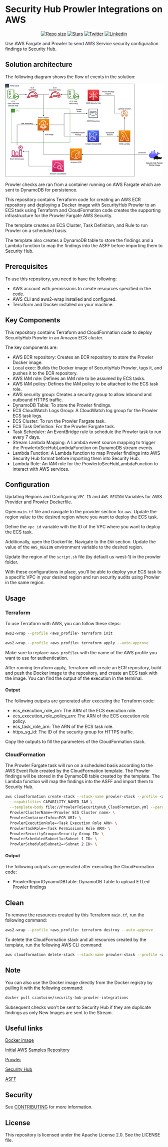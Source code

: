 # Security Hub Prowler Integrations on AWS

<p align="center">
	<a href="https://github.com/Yris-ops/security-hub-prowler-integrations-aws"><img alt="Repo size" src="https://img.shields.io/github/repo-size/Yris-ops/security-hub-prowler-integrations-aws"></a>
	<a href="https://github.com/Yris-ops/security-hub-prowler-integrations-aws"><img alt="Stars" src="https://img.shields.io/github/stars/Yris-ops/security-hub-prowler-integrations-aws"></a>
	<a href="https://twitter.com/cz_antoine"><img alt="Twitter" src="https://img.shields.io/twitter/follow/cz_antoine?style=social"></a>
	<a href="https://www.linkedin.com/in/antoine-cichowicz-837575b1"><img alt="Linkedin" src="https://img.shields.io/badge/-Antoine-blue?style=flat-square&logo=Linkedin&logoColor=white"></a>
<p>

Use AWS Fargate and Prowler to send AWS Service security configuration findings to Security Hub.

## Solution architecture

The following diagram shows the flow of events in the solution:

![Security Hub Prowler Integrations on AWS](./img/SecurityHubProwlerIntegrations.png)

Prowler checks are ran from a container running on AWS Fargate which are sent to DynamoDB for persistence.

This repository contains Terraform code for creating an AWS ECR repository and deploying a Docker image with SecurityHub Prowler to an ECS task using Terraform and CloudFormation code creates the supporting infrastructure for the Prowler Fargate AWS Security. 

The template creates an ECS Cluster, Task Definition, and Rule to run Prowler on a scheduled basis. 

The template also creates a DynamoDB table to store the findings and a Lambda function to map the findings into the ASFF before importing them to Security Hub.

## Prerequisites

To use this repository, you need to have the following:

- AWS account with permissions to create resources specified in the code.
- AWS CLI and aws2-wrap installed and configured.
- Terraform and Docker installed on your machine.

## Key Components

This repository contains Terraform and CloudFormation code to deploy SecurityHub Prowler in an Amazon ECS cluster.

The key components are:

- AWS ECR repository: Creates an ECR repository to store the Prowler Docker image.
- Local exec: Builds the Docker image of SecurityHub Prowler, tags it, and pushes it to the ECR repository.
- AWS IAM role: Defines an IAM role to be assumed by ECS tasks.
- AWS IAM policy: Defines the IAM policy to be attached to the ECS task role.
- AWS security group: Creates a security group to allow inbound and outbound HTTPS traffic.
- DynamoDB Table: To store the Prowler findings.
- ECS CloudWatch Logs Group: A CloudWatch log group for the Prowler ECS task logs.
- ECS Cluster: To run the Prowler Fargate task.
- ECS Task Definition: For the Prowler Fargate task.
- Task Scheduler: An EventBridge rule to schedule the Prowler task to run every 7 days.
- Stream Lambda Mapping: A Lambda event source mapping to trigger the ProwlertoSecHubLambdaFunction on DynamoDB stream events.
- Lambda Function: A Lambda function to map Prowler findings into AWS Security Hub format before importing them into Security Hub.
- Lambda Role: An IAM role for the ProwlertoSecHubLambdaFunction to interact with AWS services.

## Configuration

Updating Regions and Configuring `VPC_ID` and `AWS_REGION` Variables for AWS Provider and Prowler Dockerfile.

Open `main.tf` file and navigate to the provider section for `aws`. Update the region value to the desired region where you want to deploy the ECS task.

Define the `vpc_id` variable with the ID of the VPC where you want to deploy the ECS task.

Additionally, open the Dockerfile. Navigate to the `ENV` section. Update the value of the `AWS_REGION` environment variable to the desired region.

Update the region of the `script.sh` file (by default us-west-1) in the prowler folder.

With these configurations in place, you'll be able to deploy your ECS task to a specific VPC in your desired region and run security audits using Prowler in the same region.

## Usage

### Terraform

To use Terraform with AWS, you can follow these steps:

``` bash
aws2-wrap --profile <aws_profile> terraform init
```

``` bash
aws2-wrap --profile <aws_profile> terraform apply --auto-approve
```

Make sure to replace `<aws_profile>` with the name of the AWS profile you want to use for authentication.

After running terraform apply, Terraform will create an ECR repository, build and push the Docker image to the repository, and create an ECS task with the image. You can find the output of the execution in the terminal.

#### Output

The following outputs are generated after executing the Terraform code:

- ecs_execution_role_arn: The ARN of the ECS execution role.
- ecs_execution_role_policy_arn: The ARN of the ECS execution role policy.
- ecs_task_role_arn: The ARN of the ECS task role.
- https_sg_id: The ID of the security group for HTTPS traffic.

Copy the outputs to fill the parameters of the CloudFormation stack.

### CloudFormation

The Prowler Fargate task will run on a scheduled basis according to the AWS Event Rule created by the CloudFormation template. The Prowler findings will be stored in the DynamoDB table created by the template. The Lambda function will map the findings into the ASFF and import them to Security Hub.

``` bash
aws cloudformation create-stack --stack-name prowler-stack --profile <aws_profile> \
  --capabilities CAPABILITY_NAMED_IAM \
  --template-body file://ProwlerToSecurityHub_CloudFormation.yml --parameter-overrides \
  ProwlerClusterName=<Prowler ECS Cluster name> \
  ProwlerContainerInfo=<ECR URI> \
  ProwlerExecutionRole=<Task Execution Role ARN> \
  ProwlerTaskRole=<Task Permissions Role ARN> \
  ProwlerSecurityGroup=<Security Group ID> \
  ProwlerScheduledSubnet1=<Subnet 1 ID> \
  ProwlerScheduledSubnet2=<Subnet 2 ID> \
```

#### Output

The following outputs are generated after executing the CloudFormation code:

- ProwlerReportDynamoDBTable: DynamoDB Table to upload ETLed Prowler findings

## Clean 

To remove the resources created by this Terraform `main.tf`, run the following command:

``` bash
aws2-wrap --profile <aws_profile> terraform destroy --auto-approve
```

To delete the CloudFormation stack and all resources created by the template, run the following AWS CLI command:

``` bash
aws cloudformation delete-stack --stack-name prowler-stack --profile <aws_profile>
```

## Note

You can also use the Docker image directly from the Docker registry by pulling it with the following command:

``` bash
docker pull czantoine/security-hub-prowler-integrations
```

Subsequent checks won't be sent to Security Hub if they are duplicate findings as only New Images are sent to the Stream.

## Useful links

[Docker image](https://hub.docker.com/r/czantoine/security-hub-prowler-integrations)

[Initial AWS Samples Repository](https://github.com/aws-samples/aws-security-hub-prowler-integrations)

[Prowler](https://github.com/prowler-cloud/prowler)

[Security Hub](https://aws.amazon.com/security-hub/)

[ASFF](https://docs.aws.amazon.com/securityhub/latest/userguide/securityhub-findings-format.html)

## Security

See [CONTRIBUTING](CONTRIBUTING.md#security-issue-notifications) for more information.

## License

This repository is licensed under the Apache License 2.0. See the LICENSE file.

